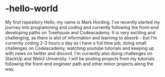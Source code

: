 # -hello-world
My first repository
Hello, my name is Mark Hording. I've recently started my journey into programming and coding and currently following the front-end developing paths on Treehouse and Codeacademy. It is very exciting and challenging, as there is alot of information and learning to absorb - but I'm currently coding 2-3 hours a day as I have a full time job, doing small challenges on Codeacademy, watching youtube tutorials and keeping up with news on twitter and discord. I'm currently also doing challenges on StackUp and Web3 University.
I will be posting projects from my tutorials following the front-end engineer path and other minor projects along the way.
